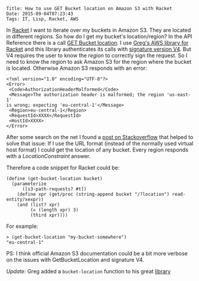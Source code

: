 	Title: How to use GET Bucket location on Amazon S3 with Racket
	Date: 2015-09-04T07:23:43 
	Tags: IT, Lisp, Racket, AWS

In [Racket](http://www.racket-lang.org) I want to iterate over my
buckets in Amazon S3. They are located in different regions. So how do
I get my bucket's location/region? In the API Reference there is a
call
[GET Bucket location](http://docs.aws.amazon.com/AmazonS3/latest/API/RESTBucketGETlocation.html). I
use
[Greg's AWS library for Racket](https://github.com/greghendershott/aws)
and this library authenticates its calls with
[signature version V4](http://docs.aws.amazon.com/AmazonS3/latest/API/sigv4-auth-using-authorization-header.html). But
V4 requires the user to know the *region* to correctly sign the
request. So I need to know the region to ask Amazon S3 for the region
where the bucket is located. Otherwise Amazon S3 responds with an
error:

```
<?xml version="1.0" encoding="UTF-8"?>
<Error>
 <Code>AuthorizationHeaderMalformed</Code>
 <Message>The authorization header is malformed; the region 'us-east-1'
is wrong; expecting 'eu-central-1'</Message>
 <Region>eu-central-1</Region>
 <RequestId>XXXX</RequestId>
 <HostId>XXXX>
</Error>
```

After some search on the net I found a
[post on Stackoverflow](http://stackoverflow.com/questions/27091816/retrieve-buckets-objects-without-knowing-buckets-region-with-aws-s3-rest-api)
that helped to solve that issue: If I use the URL format (instead of
the normally used virtual host format) I could get the location of
any bucket. Every region responds with a *LocationConstraint* answer.

Therefore a code snippet for Racket could be:

```
(define (get-bucket-location bucket)
  (parameterize
      ([s3-path-requests? #t])
    (define xpr (get/proc (string-append bucket "/?location") read-entity/xexpr))
    (and (list? xpr)
         (= (length xpr) 3)
         (third xpr))))
```

For example:

```
> (get-bucket-location "my-bucket-somewhere")
"eu-central-1"
```

PS: I think official Amazon S3 documentation could be a bit more verbose on
the issues with GetBucketLocation and signature V4.

*Update:* Greg added a `bucket-location` function to his great [library](http://docs.racket-lang.org/aws/S3__Storage_.html#%28def._%28%28lib._aws%2Fs3..rkt%29._bucket-location%29%29)
